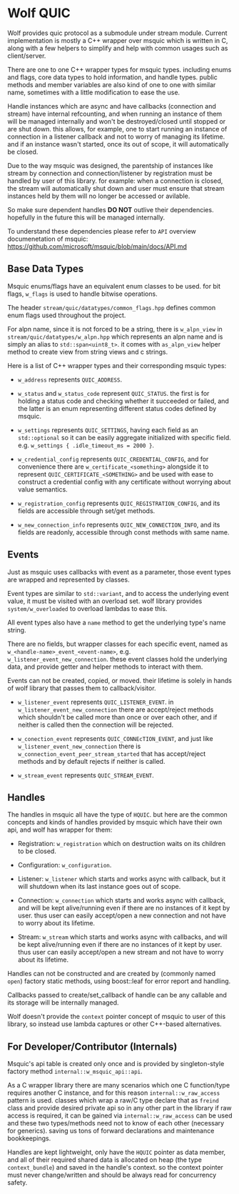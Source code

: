 # Wolf QUIC

Wolf provides quic protocol as a submodule under stream module. Current implementation is mostly a C++ wrapper over msquic which is written in C, along with a few helpers to simplify and help with common usages such as client/server.

There are one to one C++ wrapper types for msquic types. including enums and flags, core data types to hold information, and handle types. public methods and member variables are also kind of one to one with similar name, sometimes with a little modification to ease the use.

Handle instances which are async and have callbacks (connection and stream) have internal refcounting, and when running an instance of them will be managed internally and won't be destroyed/closed until stopped or are shut down. this allows, for example, one to start running an instance of connection in a listener callback and not to worry of managing its lifetime. and if an instance wasn't started, once its out of scope, it will automatically be closed.

Due to the way msquic was designed, the parentship of instances like stream by connection and connection/listener by registration must be handled by user of this library. for example: when a connection is closed, the stream will automatically shut down and user must ensure that stream instances held by them will no longer be accessed or avilable.

So make sure dependent handles **DO NOT** outlive their dependencies. hopefully in the future this will be managed internally.

To understand these dependencies please refer to `API` overview documenetation of msquic: https://github.com/microsoft/msquic/blob/main/docs/API.md

## Base Data Types

Msquic enums/flags have an equivalent enum classes to be used. for bit flags, `w_flags` is used to handle bitwise operations.

The header `stream/quic/datatypes/common_flags.hpp` defines common enum flags used throughout the project.

For alpn name, since it is not forced to be a string, there is `w_alpn_view` in `stream/quic/datatypes/w_alpn.hpp` which represents an alpn name and is simply an alias to `std::span<uint8_t>`. it comes with `as_alpn_view` helper method to create view from string views and c strings.

Here is a list of C++ wrapper types and their corresponding msquic types:
 - `w_address` represents `QUIC_ADDRESS`.

 - `w_status` and `w_status_code` represent `QUIC_STATUS`. the first is for holding a status code and checking whether it succeeded or failed, and the latter is an enum representing different status codes defined by msquic.

 - `w_settings` represents `QUIC_SETTINGS`, having each field as an `std::optional` so it can be easily aggregate initialized with specific field. e.g. `w_settings { .idle_timeout_ms = 2000 }`.

 - `w_credential_config` represents `QUIC_CREDENTIAL_CONFIG`, and for convenience there are `w_certificate_<something>` alongside it to represent `QUIC_CERTIFICATE_<SOMETHING>` and be used with ease to construct a credential config with any certificate without worrying about value semantics.

 - `w_registration_config` represents `QUIC_REGISTRATION_CONFIG`, and its fields are accessible through set/get methods.

 - `w_new_connection_info` represents `QUIC_NEW_CONNECTION_INFO`, and its fields are readonly, accessible through const methods with same name.

## Events

Just as msquic uses callbacks with event as a parameter, those event types are wrapped and represented by classes.

Event types are similar to `std::variant`, and to access the underlying event value, it must be visited with an overload set. wolf library provides `system/w_overloaded` to overload lambdas to ease this.

All event types also have a `name` method to get the underlying type's name string.

There are no fields, but wrapper classes for each specific event, named as `w_<handle-name>_event_<event-name>`, e.g. `w_listener_event_new_connection`. these event classes hold the underlying data, and provide getter and helper methods to interact with them.

Events can not be created, copied, or moved. their lifetime is solely in hands of wolf library that passes them to callback/visitor.

 - `w_listener_event` represents `QUIC_LISTENER_EVENT`. in `w_listener_event_new_connection` there are accept/reject methods which shouldn't be called more than once or over each other, and if neither is called then the connection will be rejected.

 - `w_conection_event` represents `QUIC_CONNEcTION_EVENT`, and just like `w_listener_event_new_connection` there is `w_connection_event_peer_stream_started` that has accept/reject methods and by default rejects if neither is called.

 - `w_stream_event` represents `QUIC_STREAM_EVENT`.

## Handles

The handles in msquic all have the type of `HQUIC`. but here are the common concepts and kinds of handles provided by msquic which have their own api, and wolf has wrapper for them:

 - Registration: `w_registration` which on destruction waits on its children to be closed.

 - Configuration: `w_configuration`.

 - Listener: `w_listener` which starts and works async with callback, but it will shutdown when its last instance goes out of scope.

 - Connection: `w_connection` which starts and works async with callback, and will be kept alive/running even if there are no instances of it kept by user. thus user can easily accept/open a new connection and not have to worry about its lifetime.

 - Stream: `w_stream` which starts and works async with callbacks, and will be kept alive/running even if there are no instances of it kept by user. thus user can easily accept/open a new stream and not have to worry about its lifetime.

Handles can not be constructed and are created by (commonly named `open`) factory static methods, using boost::leaf for error report and handling.

Callbacks passed to create/set_callback of handle can be any callable and its storage will be internally managed.

Wolf doesn't provide the `context` pointer concept of msquic to user of this library, so instead use lambda captures or other C++-based alternatives.

## For Developer/Contributor (Internals)

Msquic's api table is created only once and is provided by singleton-style factory method `internal::w_msquic_api::api`.

As a C wrapper library there are many scenarios which one C function/type requires another C instance, and for this reason `internal::w_raw_access` pattern is used. classes which wrap a raw/C type declare that as `freind` class and provide desired private api so in any other part in the library if raw access is required, it can be gained via `internal::w_raw_access` can be used and these two types/methods need not to know of each other (necessary for generics). saving us tons of forward declarations and maintenance bookkeepings.

Handles are kept lightweight, only have the `HQUIC` pointer as data member, and all of their required shared data is allocated on heap (the type `context_bundle`) and saved in the handle's context. so the context pointer must never change/written and should be always read for concurrency safety.
